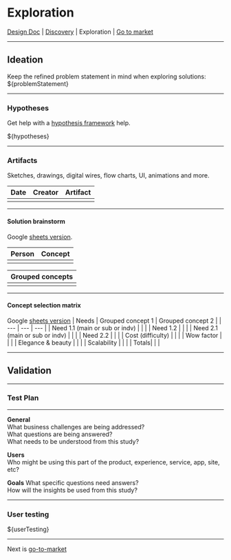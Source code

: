 # Exploration
[Design Doc](/dist/docs/designDoc.md) | [Discovery](/dist/docs/discovery.md) | Exploration | [Go to market](/dist/docs/goToMarket.md)
  
---
## Ideation
Keep the refined problem statement in mind when exploring solutions:  
${problemStatement}

---
### Hypotheses
Get help with a [hypothesis framework](https://docs.google.com/forms/d/1YJZIdEaZPN2K59O-gOHGNW2kXPRtLsPwiM32BSd0pHI/edit?usp=sharing) help.
  
${hypotheses}
  
---
### Artifacts
Sketches, drawings, digital wires, flow charts, UI, animations and more.  

| Date | Creator | Artifact |
| --- | --- | --- |
|  |  |  |
  
---
#### Solution brainstorm
Google [sheets version](https://docs.google.com/spreadsheets/d/1QCye8bQ4Nvg6S0Vlzem7flVsTL73BDOMhGFVaLgBE98/edit?usp=sharing).

| Person | Concept |
| --- | --- |
|  |  |

| Grouped concepts |
| --- |
|  |
  
---
#### Concept selection matrix
Google [sheets version](https://docs.google.com/spreadsheets/d/1QCye8bQ4Nvg6S0Vlzem7flVsTL73BDOMhGFVaLgBE98/edit?usp=sharing)
| Needs | Grouped concept 1 | Grouped concept 2 |
| --- | --- | --- |
| Need 1.1 (main or sub or indv) |  |  |
| Need 1.2 |  |  |
| Need 2.1 (main or sub or indv) |  |  |
| Need 2.2 |  |  |
| Cost (difficulty) |  |  |
| Wow factor |  |  |
| Elegance & beauty |  |  |
| Scalability |  |  |
| Totals|  |  |
  
---
## Validation

---
### Test Plan

---
**General**  
What business challenges are being addressed?  
What questions are being answered?  
What needs to be understood from this study?  

**Users**  
Who might be using this part of the product, experience, service, app, site, etc?  

**Goals**
What specific questions need answers?  
How will the insights be used from this study?  

---
### User testing
${userTesting}

---
Next is [go-to-market](/dist/docs/goToMarket.md)